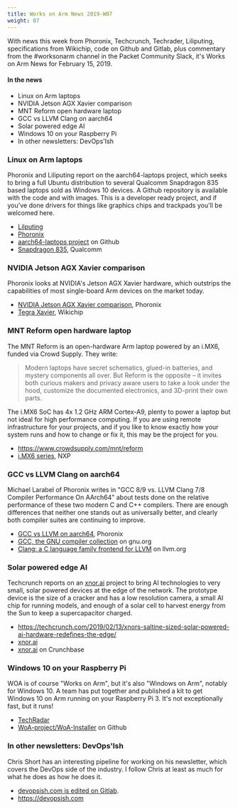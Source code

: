 ```yaml
---
title: Works on Arm News 2019-W07
weight: 07
---
```


With news this week from Phoronix, Techcrunch, Techrader, Liliputing, 
specifications from Wikichip, code on Github and Gitlab, 
plus commentary from the #worksonarm channel in the Packet Community 
Slack, it's Works on Arm News for February 15, 2019.

#### In the news

* Linux on Arm laptops
* NVIDIA Jetson AGX Xavier comparison
* MNT Reform open hardware laptop
* GCC vs LLVM Clang on aarch64
* Solar powered edge AI
* Windows 10 on your Raspberry Pi
* In other newsletters: DevOps'Ish

### Linux on Arm laptops

Phoronix and Liliputing report on the aarch64-laptops project, which seeks to bring
a full Ubuntu distribution to several Qualcomm Snapdragon 835 based
laptops sold as Windows 10 devices. A Github repository is available
with the code and with images. This is a developer ready project, and
if you've done drivers for things like graphics chips and trackpads
you'll be welcomed here.
    
* [Lilputing](https://liliputing.com/2019/02/now-you-can-run-linux-on-some-arm-laptops-designed-for-windows-10-on-arm.html)
* [Phoronix](https://www.phoronix.com/scan.php?page=news_item&px=Linux-On-The-Win-Arm-Laptops)
* [aarch64-laptops project](https://github.com/aarch64-laptops) on Github
* [Snapdragon 835](https://www.qualcomm.com/products/snapdragon-835-mobile-platform), Qualcomm

### NVIDIA Jetson AGX Xavier comparison

Phoronix looks at NVIDIA's Jetson AGX Xavier hardware, which 
outstrips the capabilities of most single-board Arm devices
on the market today.

* [NVIDIA Jetson AGX Xavier comparison](https://www.phoronix.com/scan.php?page=article&item=nvidia-xavier-carmel&num=1), Phoronix
* [Tegra Xavier](https://en.wikichip.org/wiki/nvidia/tegra/xavier), Wikichip

### MNT Reform open hardware laptop

The MNT Reform is an open-hardware Arm laptop powered by an i.MX6,
funded via Crowd Supply. They write:

> Modern laptops have secret schematics, glued-in batteries, and
mystery components all over. But Reform is the opposite – it invites
both curious makers and privacy aware users to take a look under
the hood, customize the documented electronics, and 3D-print their
own parts.

The i.MX6 SoC has 4x 1.2 GHz ARM Cortex-A9, plenty to power a laptop
but not ideal for high performance computing. If you are using 
remote infrastructure for your projects, and if you like to know
exactly how your system runs and how to change or fix it, this may
be the project for you.

* https://www.crowdsupply.com/mnt/reform
* [i.MX6 series](https://www.nxp.com/products/processors-and-microcontrollers/arm-based-processors-and-mcus/i.mx-applications-processors/i.mx-6-processors:IMX6X_SERIES), NXP

### GCC vs LLVM Clang on aarch64

Michael Larabel of Phoronix writes in 
"GCC 8/9 vs. LLVM Clang 7/8 Compiler Performance On AArch64"
about tests done on the relative performance of these two
modern C and C++ compilers. There are enough differences
that neither one stands out as universally better, and 
clearly both compiler suites are continuing to improve.

* [GCC vs LLVM on aarch64](https://www.phoronix.com/scan.php?page=article&item=gcc9-clang8-aarch64&num=1), Phoronix
* [GCC, the GNU compiler collection](https://gcc.gnu.org/) on gnu.org
* [Clang: a C language family frontend for LLVM](https://clang.llvm.org/) on llvm.org

### Solar powered edge AI

Techcrunch reports on an [xnor.ai](https://www.xnor.ai/) project to
bring AI technologies to very small, solar powered devices at the edge
of the network. The prototype device is the size of a cracker and has
a low resolution camera, a small AI chip for running models, and enough
of a solar cell to harvest energy from the Sun to keep a supercapacitor
charged.

* https://techcrunch.com/2019/02/13/xnors-saltine-sized-solar-powered-ai-hardware-redefines-the-edge/
* [xnor.ai](https://xnor.ai)
* [xnor.ai](https://www.crunchbase.com/organization/xnor-ai) on Crunchbase

### Windows 10 on your Raspberry Pi

WOA is of course "Works on Arm", but it's also "Windows on Arm", notably
for Windows 10. A team has put together and published a kit
to get Windows 10 on Arm running on your Raspberry Pi 3. It's not exceptionally
fast, but it runs!

* [TechRadar](https://www.techradar.com/news/windows-10-on-arm-will-run-on-your-raspberry-pi-3)
* [WoA-project/WoA-Installer](https://github.com/WoA-project/WoA-Installer/blob/master/Docs/Raspberry.md) on Github

### In other newsletters: DevOps'Ish

Chris Short has an interesting pipeline for working on his newsletter,
which covers the DevOps side of the industry. I follow Chris at least
as much for what he does as how he does it.

* [devopsish.com is edited on Gitlab](https://gitlab.com/chrisshort/devopsish.com). 
* https://devopsish.com



